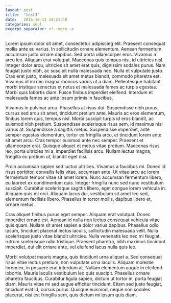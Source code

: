 ```yaml
---
layout: post
title:  "test3"
date:   2015-10-11 14:21:48
categories: soul
excerpt_separator: <!--more-->
---
```


Lorem ipsum dolor sit amet, consectetur adipiscing elit. Praesent consequat mollis ante eu varius. In sollicitudin ornare elementum. Aenean fermentum accumsan justo ornare dapibus. Sed porta ullamcorper eros. Vivamus a arcu leo. Aliquam erat volutpat. Maecenas quis tempus nisi, id ultricies nisl. Integer dolor arcu, ultricies sit amet erat quis, dignissim sodales purus. Nam feugiat justo nibh, ac suscipit nulla malesuada nec. Nulla et vulputate justo. Cras erat justo, malesuada sit amet metus blandit, commodo pharetra est. Vivamus id mi nec magna rhoncus varius ut a diam. Pellentesque habitant morbi tristique senectus et netus et malesuada fames ac turpis egestas. Morbi quis lobortis diam. Fusce finibus imperdiet eleifend. Interdum et malesuada fames ac ante ipsum primis in faucibus.

<!--more-->

Vivamus in pulvinar arcu. Phasellus at risus dui. Suspendisse nibh purus, cursus sed arcu sit amet, tincidunt pretium ante. Mauris ac eros elementum, finibus lorem quis, tempus nisl. Morbi suscipit turpis id eros blandit, ac euismod nibh pretium. Suspendisse scelerisque risus sem, id maximus nisl varius at. Suspendisse a sagittis metus. Suspendisse imperdiet, ante semper egestas elementum, tortor ex fringilla arcu, et tincidunt lorem ante sit amet arcu. Cras tempor euismod ante nec semper. Praesent et ullamcorper erat. Quisque aliquet et metus vitae pretium. Maecenas risus leo, porta ultricies mi a, imperdiet facilisis arcu. Nullam lectus magna, fringilla eu pretium ut, blandit eget nisi.

Proin accumsan sapien sed luctus ultrices. Vivamus a faucibus mi. Donec id risus porttitor, convallis felis vitae, accumsan ante. Ut vitae arcu ac lorem fermentum tempor vitae sit amet lorem. Nunc accumsan fermentum libero, eu laoreet ex condimentum quis. Integer fringilla nunc sed nunc vestibulum suscipit. Curabitur scelerisque sagittis libero, eget congue lorem vehicula in. Aliquam quis mi orci. Aliquam lacus dui, vestibulum sit amet leo sed, elementum facilisis libero. Phasellus in tortor mollis, dapibus libero et, ornare metus.

Cras aliquet finibus purus eget semper. Aliquam erat volutpat. Donec imperdiet ornare est. Aenean id nulla non lectus consequat vehicula vitae quis quam. Nullam sit amet sapien a dolor varius dapibus. Phasellus odio ipsum, tincidunt placerat lectus iaculis, sollicitudin malesuada velit. Nulla scelerisque justo vitae blandit ultricies. Nulla venenatis leo nec mi feugiat, rutrum scelerisque odio tristique. Praesent pharetra, nibh maximus tincidunt imperdiet, dui elit ornare ante, vel eleifend lacus nulla quis leo.

Morbi volutpat mauris magna, quis tincidunt urna aliquet a. Sed consequat risus vitae lectus pretium, non vulputate urna iaculis. Aliquam molestie lorem ex, in posuere erat interdum at. Nullam elementum augue in eleifend lobortis. Mauris iaculis vestibulum leo quis suscipit. Phasellus ornare pharetra faucibus. Curabitur ligula sapien, dictum ut tortor in, porta feugiat diam. Mauris vitae mi sed augue efficitur tincidunt. Etiam sed justo feugiat, tincidunt erat id, cursus purus. Quisque euismod, neque non sodales placerat, nisi est fringilla sem, quis dictum mi ipsum quis diam.